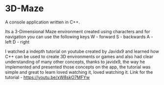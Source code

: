 # 3D-Maze
A console application written in C++.

Its a 3-Dimensional Maze environment created using characters and for navigation you can use the following keys 
W - forward
S - backwards
A - left
D - right

I watched a indepth tutorial on youtube created by Javidx9 and learned how C++ can be used to create 3D environments or games and also had clear understanding of many other concepts, thanks to javidx9, the way he implemented and presented those concepts on the app, the tutorial was simple and great to learn loved watching it, loved watching it.
Link for the tutorial - https://youtu.be/xW8skO7MFYw
